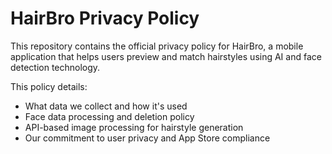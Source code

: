 # HairBro Privacy Policy

This repository contains the official privacy policy for HairBro, a mobile application that helps users preview and match hairstyles using AI and face detection technology.

This policy details:
- What data we collect and how it's used
- Face data processing and deletion policy
- API-based image processing for hairstyle generation
- Our commitment to user privacy and App Store compliance
